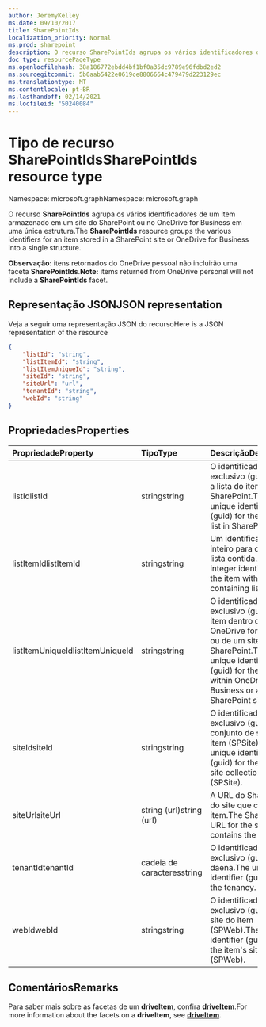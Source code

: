 ```yaml
---
author: JeremyKelley
ms.date: 09/10/2017
title: SharePointIds
localization_priority: Normal
ms.prod: sharepoint
description: O recurso SharePointIds agrupa os vários identificadores de um item armazenado em um site do SharePoint ou no OneDrive for Business em uma única estrutura.
doc_type: resourcePageType
ms.openlocfilehash: 38a186772ebdd4bf1bf0a35dc9789e96fdbd2ed2
ms.sourcegitcommit: 5b0aab5422e0619ce8806664c479479d223129ec
ms.translationtype: MT
ms.contentlocale: pt-BR
ms.lasthandoff: 02/14/2021
ms.locfileid: "50240084"
---
```

# <a name="sharepointids-resource-type"></a><span data-ttu-id="34fa1-103">Tipo de recurso SharePointIds</span><span class="sxs-lookup"><span data-stu-id="34fa1-103">SharePointIds resource type</span></span>

<span data-ttu-id="34fa1-104">Namespace: microsoft.graph</span><span class="sxs-lookup"><span data-stu-id="34fa1-104">Namespace: microsoft.graph</span></span>

<span data-ttu-id="34fa1-105">O recurso **SharePointIds** agrupa os vários identificadores de um item armazenado em um site do SharePoint ou no OneDrive for Business em uma única estrutura.</span><span class="sxs-lookup"><span data-stu-id="34fa1-105">The **SharePointIds** resource groups the various identifiers for an item stored in a SharePoint site or OneDrive for Business into a single structure.</span></span>

<span data-ttu-id="34fa1-106">**Observação:** itens retornados do OneDrive pessoal não incluirão uma faceta **SharePointIds**.</span><span class="sxs-lookup"><span data-stu-id="34fa1-106">**Note:** items returned from OneDrive personal will not include a **SharePointIds** facet.</span></span>

## <a name="json-representation"></a><span data-ttu-id="34fa1-107">Representação JSON</span><span class="sxs-lookup"><span data-stu-id="34fa1-107">JSON representation</span></span>

<span data-ttu-id="34fa1-108">Veja a seguir uma representação JSON do recurso</span><span class="sxs-lookup"><span data-stu-id="34fa1-108">Here is a JSON representation of the resource</span></span>

<!-- {
  "blockType": "resource",
  "optionalProperties": [ "listId", "listItemId", "listItemUniqueId", "siteId", "siteUrl", "webId" ],
  "@odata.type": "microsoft.graph.sharepointIds"
}-->

```json
{
    "listId": "string",
    "listItemId": "string",
    "listItemUniqueId": "string",
    "siteId": "string",
    "siteUrl": "url",
    "tenantId": "string",
    "webId": "string"
}
```

## <a name="properties"></a><span data-ttu-id="34fa1-109">Propriedades</span><span class="sxs-lookup"><span data-stu-id="34fa1-109">Properties</span></span>

| <span data-ttu-id="34fa1-110">Propriedade</span><span class="sxs-lookup"><span data-stu-id="34fa1-110">Property</span></span>         | <span data-ttu-id="34fa1-111">Tipo</span><span class="sxs-lookup"><span data-stu-id="34fa1-111">Type</span></span>         | <span data-ttu-id="34fa1-112">Descrição</span><span class="sxs-lookup"><span data-stu-id="34fa1-112">Description</span></span>
|:-----------------|:-------------|:-------------------------------------------
| <span data-ttu-id="34fa1-113">listId</span><span class="sxs-lookup"><span data-stu-id="34fa1-113">listId</span></span>           | <span data-ttu-id="34fa1-114">string</span><span class="sxs-lookup"><span data-stu-id="34fa1-114">string</span></span>       | <span data-ttu-id="34fa1-115">O identificador exclusivo (guid) para a lista do item no SharePoint.</span><span class="sxs-lookup"><span data-stu-id="34fa1-115">The unique identifier (guid) for the item's list in SharePoint.</span></span>
| <span data-ttu-id="34fa1-116">listItemId</span><span class="sxs-lookup"><span data-stu-id="34fa1-116">listItemId</span></span>       | <span data-ttu-id="34fa1-117">string</span><span class="sxs-lookup"><span data-stu-id="34fa1-117">string</span></span>       | <span data-ttu-id="34fa1-118">Um identificador inteiro para o item na lista contida.</span><span class="sxs-lookup"><span data-stu-id="34fa1-118">An integer identifier for the item within the containing list.</span></span>
| <span data-ttu-id="34fa1-119">listItemUniqueId</span><span class="sxs-lookup"><span data-stu-id="34fa1-119">listItemUniqueId</span></span> | <span data-ttu-id="34fa1-120">string</span><span class="sxs-lookup"><span data-stu-id="34fa1-120">string</span></span>       | <span data-ttu-id="34fa1-121">O identificador exclusivo (guid) do item dentro do OneDrive for Business ou de um site do SharePoint.</span><span class="sxs-lookup"><span data-stu-id="34fa1-121">The unique identifier (guid) for the item within OneDrive for Business or a SharePoint site.</span></span>
| <span data-ttu-id="34fa1-122">siteId</span><span class="sxs-lookup"><span data-stu-id="34fa1-122">siteId</span></span>           | <span data-ttu-id="34fa1-123">string</span><span class="sxs-lookup"><span data-stu-id="34fa1-123">string</span></span>       | <span data-ttu-id="34fa1-124">O identificador exclusivo (guid) do conjunto de sites do item (SPSite).</span><span class="sxs-lookup"><span data-stu-id="34fa1-124">The unique identifier (guid) for the item's site collection (SPSite).</span></span>
| <span data-ttu-id="34fa1-125">siteUrl</span><span class="sxs-lookup"><span data-stu-id="34fa1-125">siteUrl</span></span>          | <span data-ttu-id="34fa1-126">string (url)</span><span class="sxs-lookup"><span data-stu-id="34fa1-126">string (url)</span></span> | <span data-ttu-id="34fa1-127">A URL do SharePoint do site que contém o item.</span><span class="sxs-lookup"><span data-stu-id="34fa1-127">The SharePoint URL for the site that contains the item.</span></span>
| <span data-ttu-id="34fa1-128">tenantId</span><span class="sxs-lookup"><span data-stu-id="34fa1-128">tenantId</span></span>         | <span data-ttu-id="34fa1-129">cadeia de caracteres</span><span class="sxs-lookup"><span data-stu-id="34fa1-129">string</span></span>       | <span data-ttu-id="34fa1-130">O identificador exclusivo (guid) daena.</span><span class="sxs-lookup"><span data-stu-id="34fa1-130">The unique identifier (guid) for the tenancy.</span></span>
| <span data-ttu-id="34fa1-131">webId</span><span class="sxs-lookup"><span data-stu-id="34fa1-131">webId</span></span>            | <span data-ttu-id="34fa1-132">string</span><span class="sxs-lookup"><span data-stu-id="34fa1-132">string</span></span>       | <span data-ttu-id="34fa1-133">O identificador exclusivo (guid) do site do item (SPWeb).</span><span class="sxs-lookup"><span data-stu-id="34fa1-133">The unique identifier (guid) for the item's site (SPWeb).</span></span>

## <a name="remarks"></a><span data-ttu-id="34fa1-134">Comentários</span><span class="sxs-lookup"><span data-stu-id="34fa1-134">Remarks</span></span>

<span data-ttu-id="34fa1-135">Para saber mais sobre as facetas de um **driveItem**, confira [**driveItem**](driveitem.md).</span><span class="sxs-lookup"><span data-stu-id="34fa1-135">For more information about the facets on a **driveItem**, see [**driveItem**](driveitem.md).</span></span>



<!-- uuid: 8fcb5dbc-d5aa-4681-8e31-b001d5168d79
2015-10-25 14:57:30 UTC -->
<!-- {
  "type": "#page.annotation",
  "description": "The SharepointIds facet provides Sharepoint ids associated with an item.",
  "keywords": "item, unique, id, csom, facet",
  "section": "documentation",
  "tocPath": "Facets/SharepointIds"
} -->

